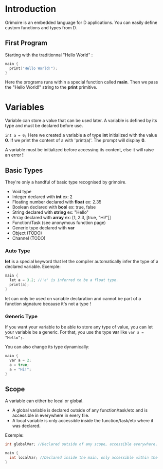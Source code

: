 # Introduction

Grimoire is an embedded language for D applications.
You can easily define custom functions and types from D.

## First Program

Starting with the traditionnal "Hello World" :
```cpp
main {
  print("Hello World!");
}
```
Here the programs runs within a special function called **main**.
Then we pass the "Hello World!" string to the **print** primitive.

# Variables

Variable can store a value that can be used later.
A variable is defined by its type and must be declared before use.

`int a = 0;`
Here we created a variable **a** of type **int** initialized with the value **0**.
If we print the content of a with 'print(a)'. The prompt will display **0**.

A variable must be initialized before accessing its content, else it will raise an error !

## Basic Types
They're only a handful of basic type recognised by grimoire.
* Void type
* Integer declared with **int** ex: 2
* Floating number declared with **float** ex: 2.35
* Boolean declared with **bool** ex: true, false
* String declared with **string** ex: "Hello"
* Array declared with **array** ex: [1, 2.3, [true, "Hi!"]]
* Function/Task (see anonymous function page)
* Generic type declared with **var**
* Object (TODO)
* Channel (TODO)

### Auto Type
**let** is a special keyword that let the compiler automatically infer the type of a declared variable.
Exemple:
```cpp
main {
  let a = 3.2; //'a' is inferred to be a float type.
  print(a);
}
```
let can only be used on variable declaration and cannot be part of a function signature because it's not a type !

### Generic Type
If you want your variable to be able to store any type of value, you can let your variable be a generic.
For that, you use the type **var** like `var a = "Hello";`.

You can also change its type dynamically:
```cpp
main {
  var a = 2;
  a = true;
  a = "Hi!";
}
```

## Scope
A variable can either be local or global.
* A global variable is declared outside of any function/task/etc and is accessible in everywhere in every file.
* A local variable is only accessible inside the function/task/etc where it was declared.

Exemple:
```cpp
int globalVar; //Declared outside of any scope, accessible everywhere.

main {
  int localVar; //Declared inside the main, only accessible within the main.
}
```
